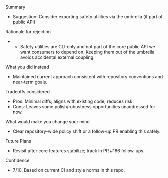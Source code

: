 Summary

- Suggestion: Consider exporting safety utilities via the umbrella (if part of public API)

Rationale for rejection

- - Safety utilities are CLI‑only and not part of the core public API we want consumers to depend on. Keeping them out of the umbrella avoids accidental external coupling.

What you did instead

- Maintained current approach consistent with repository conventions and near-term goals.

Tradeoffs considered

- Pros: Minimal diffs; aligns with existing code; reduces risk.
- Cons: Leaves some polish/robustness opportunities unaddressed for now.

What would make you change your mind

- Clear repository-wide policy shift or a follow-up PR enabling this safely.

Future Plans

- Revisit after core features stabilize; track in PR #166 follow-ups.

Confidence

- 7/10. Based on current CI and style norms in this repo.
